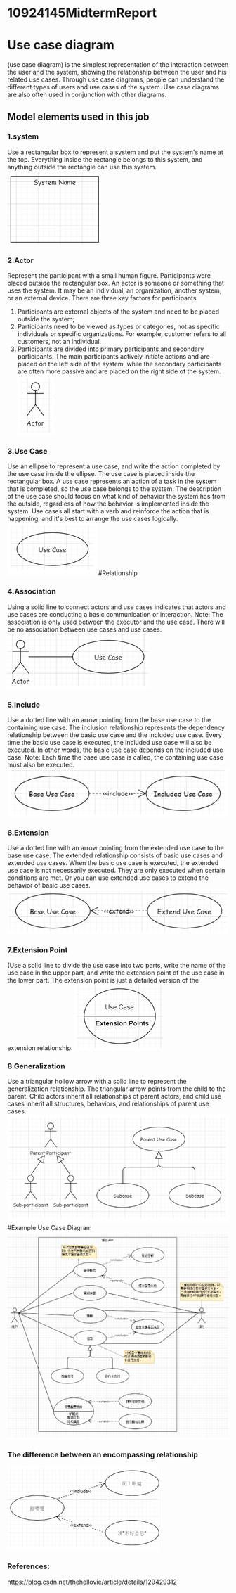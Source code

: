 # 10924145MidtermReport
# Use case diagram
(use case diagram) is the simplest representation of the interaction between the user and the system, showing the relationship between the user and his related use cases. Through use case diagrams, people can understand the different types of users and use cases of the system. Use case diagrams are also often used in conjunction with other diagrams.

## Model elements used in this job

### 1.system
Use a rectangular box to represent a system and put the system's name at the top. Everything inside the rectangle belongs to this system, and anything outside the rectangle can use this system.
![Alt ​​text](pic1.png)

### 2.Actor
Represent the participant with a small human figure. Participants were placed outside the rectangular box. An actor is someone or something that uses the system. It may be an individual, an organization, another system, or an external device. There are three key factors for participants

1. Participants are external objects of the system and need to be placed outside the system;
2. Participants need to be viewed as types or categories, not as specific individuals or specific organizations. For example, customer refers to all customers, not an individual.
3. Participants are divided into primary participants and secondary participants. The main participants actively initiate actions and are placed on the left side of the system, while the secondary participants are often more passive and are placed on the right side of the system.
![Alt ​​text](pic2.png)

### 3.Use Case
Use an ellipse to represent a use case, and write the action completed by the use case inside the ellipse. The use case is placed inside the rectangular box. A use case represents an action of a task in the system that is completed, so the use case belongs to the system. The description of the use case should focus on what kind of behavior the system has from the outside, regardless of how the behavior is implemented inside the system. Use cases all start with a verb and reinforce the action that is happening, and it's best to arrange the use cases logically.
![Alt ​​text](pic3.png)
#Relationship
### 4.Association
Using a solid line to connect actors and use cases indicates that actors and use cases are conducting a basic communication or interaction. Note: The association is only used between the executor and the use case. There will be no association between use cases and use cases.
![Alt ​​text](pic4.png)
### 5.Include
Use a dotted line with an arrow pointing from the base use case to the containing use case. The inclusion relationship represents the dependency relationship between the basic use case and the included use case. Every time the basic use case is executed, the included use case will also be executed. In other words, the basic use case depends on the included use case. Note: Each time the base use case is called, the containing use case must also be executed.
![Alt ​​text](pic5.png)

### 6.Extension
Use a dotted line with an arrow pointing from the extended use case to the base use case. The extended relationship consists of basic use cases and extended use cases. When the basic use case is executed, the extended use case is not necessarily executed. They are only executed when certain conditions are met. Or you can use extended use cases to extend the behavior of basic use cases.
![Alt ​​text](pic6.png)

### 7.Extension Point
(Use a solid line to divide the use case into two parts, write the name of the use case in the upper part, and write the extension point of the use case in the lower part. The extension point is just a detailed version of the extension relationship.
![Alt ​​text](pic7.png)
### 8.Generalization
Use a triangular hollow arrow with a solid line to represent the generalization relationship. The triangular arrow points from the child to the parent. Child actors inherit all relationships of parent actors, and child use cases inherit all structures, behaviors, and relationships of parent use cases.
![Alt ​​text](pic8.png)
#Example Use Case Diagram
![Alt ​​text](pic9.png)
### The difference between an encompassing relationship
![Alt ​​text](pic10.png)
### References:
https://blog.csdn.net/thehellovie/article/details/129429312
